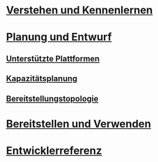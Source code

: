 # [Verstehen und Kennenlernen](/microsoft-identity-manager/Understand/microsoft-identity-manager-2016)
# [Planung und Entwurf](/microsoft-identity-manager/PlanDesign/microsoft-identity-manager-2016-supported-platforms)
## [Unterstützte Plattformen](microsoft-identity-manager-2016-supported-platforms.md)
## [Kapazitätsplanung](capacity-planning-guide.md)
## [Bereitstellungstopologie](topology-considerations.md)
# [Bereitstellen und Verwenden](/microsoft-identity-manager/DeployUse/microsoft-identity-manager-deploy)
# [Entwicklerreferenz](/microsoft-identity-manager/reference/microsoft-identity-manager-2016-developer-reference)


<!--HONumber=Mar16_HO5-->


